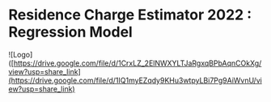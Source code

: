 # Residence Charge Estimator 2022 : Regression Model
![Logo]([https://drive.google.com/file/d/1CrxLZ_2ElNWXYLTJaRgxqBPbAqnCOkXg/view?usp=share_link](https://drive.google.com/file/d/1IQ1myEZqdy9KHu3wtpyLBi7Pg9AiWvnU/view?usp=share_link)
